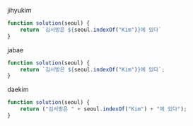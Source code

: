 jihyukim
```js
function solution(seoul) {
    return `김서방은 ${seoul.indexOf("Kim")}에 있다`
}
```

jabae
```js
function solution(seoul) {
    return `김서방은 ${seoul.indexOf("Kim")}에 있다`;
}
```

daekim
```js
function solution(seoul) {
    return ("김서방은 " + seoul.indexOf("Kim") + "에 있다");
}
```
